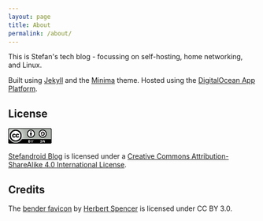 ```yaml
---
layout: page
title: About
permalink: /about/
---
```


This is Stefan's tech blog - focussing on self-hosting, home networking, and Linux.

Built using [Jekyll](https://github.com/jekyll/jekyll) and the [Minima](https://github.com/jekyll/minima) theme. Hosted
using the [DigitalOcean App Platform](https://www.digitalocean.com/products/app-platform).

## License

[![Creative Commons License](/assets/images/cc-by-sa.png)](http://creativecommons.org/licenses/by-sa/4.0/)

[Stefandroid Blog](https://blog.stefandroid.com/) is licensed under a [Creative Commons Attribution-ShareAlike 4.0
International License](http://creativecommons.org/licenses/by-sa/4.0/).

## Credits

The [bender favicon](https://thenounproject.com/term/system/333633) by [Herbert Spencer](https://thenounproject.com/hspencer)
is licensed under CC BY 3.0.
